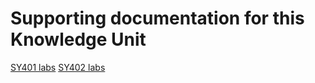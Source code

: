 # Supporting documentation for this Knowledge Unit

[SY401 labs](../../Course%20Documents/SY401%20CYBER%20OPERATIONS%20I)
[SY402 labs](../../Course%20Documents/SY402%20CYBER%20OPERATIONS%20II)
